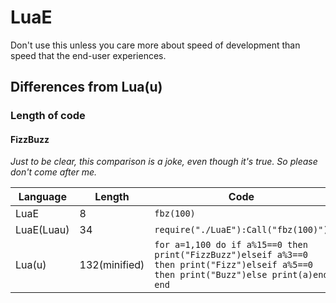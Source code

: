 # LuaE
Don't use this unless you care more about speed of development than speed that the end-user experiences.

## Differences from Lua(u)

### Length of code

#### FizzBuzz

*Just to be clear, this comparison is a joke, even though it's true. So please don't come after me.*

|Language|Length|Code|
|-|-|-|
|LuaE|8|`fbz(100)`|
|LuaE(Luau)|34|`require("./LuaE"):Call("fbz(100)")`|
|Lua(u)|132(minified)|`for a=1,100 do if a%15==0 then print("FizzBuzz")elseif a%3==0 then print("Fizz")elseif a%5==0 then print("Buzz")else print(a)end end`|
